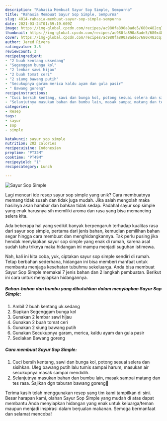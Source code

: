 ```yaml
---
description: "Rahasia Membuat Sayur Sop Simple, Sempurna"
title: "Rahasia Membuat Sayur Sop Simple, Sempurna"
slug: 4014-rahasia-membuat-sayur-sop-simple-sempurna
date: 2021-03-24T01:59:19.609Z
image: https://img-global.cpcdn.com/recipes/ac980fa890a8ade5/680x482cq70/sayur-sop-simple-foto-resep-utama.jpg
thumbnail: https://img-global.cpcdn.com/recipes/ac980fa890a8ade5/680x482cq70/sayur-sop-simple-foto-resep-utama.jpg
cover: https://img-global.cpcdn.com/recipes/ac980fa890a8ade5/680x482cq70/sayur-sop-simple-foto-resep-utama.jpg
author: Jared Rivera
ratingvalue: 3.5
reviewcount: 3
recipeingredient:
- "2 buah kentang uksedang"
- "Segenggam bunga kol"
- "2 lembar sawi hijau"
- "2 buah tomat ceri"
- "2 siung bawang putih"
- "Secukupnya garam merica kaldu ayam dan gula pasir"
- " Bawang goreng"
recipeinstructions:
- "Cuci bersih kentang, sawi dan bunga kol, potong sesuai selera dan sisihkan. Uleg bawang putih lalu tumis sampai harum, masukan air secukupnya masak sampai mendidih."
- "Selanjutnya masukan bahan dan bumbu lain, masak sampai matang dan tes rasa. Sajikan dgn taburan bawang goreng🥗"
categories:
- Resep
tags:
- sayur
- sop
- simple

katakunci: sayur sop simple 
nutrition: 202 calories
recipecuisine: Indonesian
preptime: "PT32M"
cooktime: "PT49M"
recipeyield: "1"
recipecategory: Lunch

---
```



![Sayur Sop Simple](https://img-global.cpcdn.com/recipes/ac980fa890a8ade5/680x482cq70/sayur-sop-simple-foto-resep-utama.jpg)

Lagi mencari ide resep sayur sop simple yang unik? Cara membuatnya memang tidak susah dan tidak juga mudah. Jika salah mengolah maka hasilnya akan hambar dan bahkan tidak sedap. Padahal sayur sop simple yang enak harusnya sih memiliki aroma dan rasa yang bisa memancing selera kita.



Ada beberapa hal yang sedikit banyak berpengaruh terhadap kualitas rasa dari sayur sop simple, pertama dari jenis bahan, kemudian pemilihan bahan segar hingga cara membuat dan menghidangkannya. Tak perlu pusing jika hendak menyiapkan sayur sop simple yang enak di rumah, karena asal sudah tahu triknya maka hidangan ini mampu menjadi suguhan istimewa.


Nah, kali ini kita coba, yuk, ciptakan sayur sop simple sendiri di rumah. Tetap berbahan sederhana, hidangan ini bisa memberi manfaat untuk membantu menjaga kesehatan tubuhmu sekeluarga. Anda bisa membuat Sayur Sop Simple memakai 7 jenis bahan dan 2 langkah pembuatan. Berikut ini cara untuk menyiapkan hidangannya.

<!--inarticleads1-->

##### Bahan-bahan dan bumbu yang dibutuhkan dalam menyiapkan Sayur Sop Simple:

1. Ambil 2 buah kentang uk.sedang
1. Siapkan Segenggam bunga kol
1. Gunakan 2 lembar sawi hijau
1. Gunakan 2 buah tomat ceri
1. Gunakan 2 siung bawang putih
1. Gunakan Secukupnya garam, merica, kaldu ayam dan gula pasir
1. Sediakan  Bawang goreng




<!--inarticleads2-->

##### Cara membuat Sayur Sop Simple:

1. Cuci bersih kentang, sawi dan bunga kol, potong sesuai selera dan sisihkan. Uleg bawang putih lalu tumis sampai harum, masukan air secukupnya masak sampai mendidih.
1. Selanjutnya masukan bahan dan bumbu lain, masak sampai matang dan tes rasa. Sajikan dgn taburan bawang goreng🥗




Terima kasih telah menggunakan resep yang tim kami tampilkan di sini. Besar harapan kami, olahan Sayur Sop Simple yang mudah di atas dapat membantu Anda menyiapkan hidangan yang enak untuk keluarga/teman maupun menjadi inspirasi dalam berjualan makanan. Semoga bermanfaat dan selamat mencoba!
